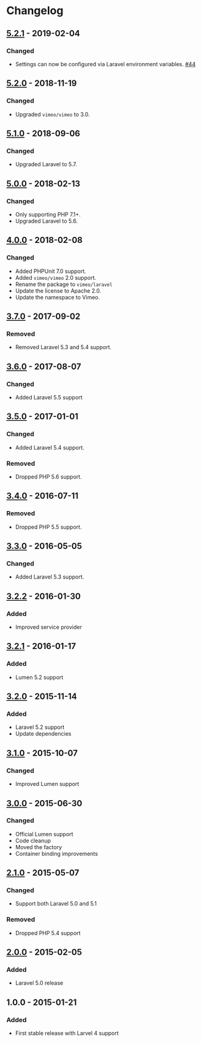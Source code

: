 # Changelog
## [5.2.1] - 2019-02-04
### Changed
- Settings can now be configured via Laravel environment variables. [#44](https://github.com/vimeo/laravel/pull/44)

## [5.2.0] - 2018-11-19
### Changed
- Upgraded `vimeo/vimeo` to 3.0.

## [5.1.0] - 2018-09-06
### Changed
- Upgraded Laravel to 5.7.

## [5.0.0] - 2018-02-13
### Changed
- Only supporting PHP 7.1+.
- Upgraded Laravel to 5.6.

## [4.0.0] - 2018-02-08
### Changed
- Added PHPUnit 7.0 support.
- Added `vimeo/vimeo` 2.0 support.
- Rename the package to `vimeo/laravel`
- Update the license to Apache 2.0.
- Update the namespace to Vimeo.

## [3.7.0] - 2017-09-02
### Removed
- Removed Laravel 5.3 and 5.4 support.

## [3.6.0] - 2017-08-07
### Changed
- Added Laravel 5.5 support

## [3.5.0] - 2017-01-01
### Changed
- Added Laravel 5.4 support.

### Removed
- Dropped PHP 5.6 support.

## [3.4.0] - 2016-07-11
### Removed
- Dropped PHP 5.5 support.

## [3.3.0] - 2016-05-05
### Changed
- Added Laravel 5.3 support.

## [3.2.2] - 2016-01-30
### Added
- Improved service provider

## [3.2.1] - 2016-01-17
### Added
- Lumen 5.2 support

## [3.2.0] - 2015-11-14
### Added
- Laravel 5.2 support
- Update dependencies

## [3.1.0] - 2015-10-07
### Changed
- Improved Lumen support

## [3.0.0] - 2015-06-30
### Changed
- Official Lumen support
- Code cleanup
- Moved the factory
- Container binding improvements

## [2.1.0] - 2015-05-07
### Changed
- Support both Laravel 5.0 and 5.1

### Removed
- Dropped PHP 5.4 support

## [2.0.0] - 2015-02-05
### Added
- Laravel 5.0 release

## 1.0.0 - 2015-01-21
### Added
- First stable release with Larvel 4 support

[5.2.1]: https://github.com/vimeo/laravel/compare/5.2.0...5.2.1
[5.2.0]: https://github.com/vimeo/laravel/compare/5.1.0...5.2.0
[5.1.0]: https://github.com/vimeo/laravel/compare/5.0.0...5.1.0
[5.0.0]: https://github.com/vimeo/laravel/compare/4.0.0...5.0.0
[4.0.0]: https://github.com/vimeo/laravel/compare/3.7.0...4.0.0
[3.7.0]: https://github.com/vimeo/laravel/compare/3.6.0...3.7.0
[3.6.0]: https://github.com/vimeo/laravel/compare/3.5.0...3.6.0
[3.5.0]: https://github.com/vimeo/laravel/compare/3.4.0...3.5.0
[3.4.0]: https://github.com/vimeo/laravel/compare/3.3.0...3.4.0
[3.3.0]: https://github.com/vimeo/laravel/compare/3.2.2...3.3.0
[3.2.2]: https://github.com/vimeo/laravel/compare/3.2.1...3.2.2
[3.2.1]: https://github.com/vimeo/laravel/compare/3.2.0...3.2.1
[3.2.0]: https://github.com/vimeo/laravel/compare/3.1.0...3.2.0
[3.1.0]: https://github.com/vimeo/laravel/compare/3.0.0...3.1.0
[3.0.0]: https://github.com/vimeo/laravel/compare/2.1.0...3.0.0
[2.1.0]: https://github.com/vimeo/laravel/compare/2.0.0...2.1.0
[2.0.0]: https://github.com/vimeo/laravel/compare/1.0.0...2.0.0
